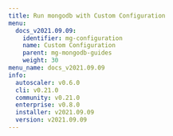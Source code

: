 ```yaml
---
title: Run mongodb with Custom Configuration
menu:
  docs_v2021.09.09:
    identifier: mg-configuration
    name: Custom Configuration
    parent: mg-mongodb-guides
    weight: 30
menu_name: docs_v2021.09.09
info:
  autoscaler: v0.6.0
  cli: v0.21.0
  community: v0.21.0
  enterprise: v0.8.0
  installer: v2021.09.09
  version: v2021.09.09
---
```



